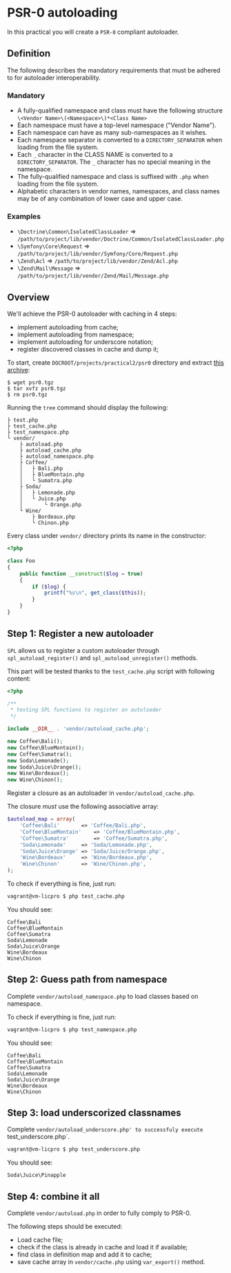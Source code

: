 PSR-0 autoloading
=================

In this practical you will create a `PSR-0` compliant autoloader.

Definition
----------

The following describes the mandatory requirements that must be adhered
to for autoloader interoperability.

### Mandatory

* A fully-qualified namespace and class must have the following
  structure `\<Vendor Name>\(<Namespace>\)*<Class Name>`
* Each namespace must have a top-level namespace ("Vendor Name").
* Each namespace can have as many sub-namespaces as it wishes.
* Each namespace separator is converted to a `DIRECTORY_SEPARATOR` when
  loading from the file system.
* Each `_` character in the CLASS NAME is converted to a
  `DIRECTORY_SEPARATOR`. The `_` character has no special meaning in the
  namespace.
* The fully-qualified namespace and class is suffixed with `.php` when
  loading from the file system.
* Alphabetic characters in vendor names, namespaces, and class names may
  be of any combination of lower case and upper case.

### Examples

* `\Doctrine\Common\IsolatedClassLoader` => `/path/to/project/lib/vendor/Doctrine/Common/IsolatedClassLoader.php`
* `\Symfony\Core\Request` => `/path/to/project/lib/vendor/Symfony/Core/Request.php`
* `\Zend\Acl` => `/path/to/project/lib/vendor/Zend/Acl.php`
* `\Zend\Mail\Message` => `/path/to/project/lib/vendor/Zend/Mail/Message.php`

Overview
--------

We'll achieve the PSR-0 autoloader with caching in 4 steps:

* implement autoloading from cache;
* implement autoloading from namespace;
* implement autoloading for underscore notation;
* register discovered classes in cache and dump it;

To start, create `DOCROOT/projects/practical2/psr0` directory and extract
[this archive](psr0.tgz):

    $ wget psr0.tgz
    $ tar xvfz psr0.tgz
    $ rm psr0.tgz

Running the `tree` command should display the following:

    ├ test.php
    ├ test_cache.php
    ├ test_namespace.php
    └ vendor/
        ├ autoload.php
        ├ autoload_cache.php
        ├ autoload_namespace.php
        ├ Coffee/
        │   ├ Bali.php
        │   ├ BlueMontain.php
        │   └ Sumatra.php
        ├ Soda/
        │   ├ Lemonade.php
        │   └ Juice.php
        │       └ Orange.php
        └ Wine/
            ├ Bordeaux.php
            └ Chinon.php

Every class under `vendor/` directory prints its name in the constructor:

``` php
<?php

class Foo
{
    public function __construct($log = true)
    {
        if ($log) {
            printf("%s\n", get_class($this));
        }
    }
}
```

Step 1: Register a new autoloader
---------------------------------

`SPL` allows us to register a custom autoloader through `spl_autoload_register()`
and `spl_autoload_unregister()` methods.

This part will be tested thanks to the `test_cache.php` script with following
content:

``` php
<?php

/**
 * testing SPL functions to register an autoloader
 */

include __DIR__ . 'vendor/autoload_cache.php';

new Coffee\Bali();
new Coffee\BlueMontain();
new Coffee\Sumatra();
new Soda\Lemonade();
new Soda\Juice\Orange();
new Wine\Bordeaux();
new Wine\Chinon();
```

Register a closure as an autoloader in `vendor/autoload_cache.php`.

The closure _must_ use the following associative array:

``` php
$autoload_map = array(
    'Coffee\Bali'		=> 'Coffee/Bali.php',
    'Coffee\BlueMontain'	=> 'Coffee/BlueMontain.php',
    'Coffee\Sumatra'		=> 'Coffee/Sumatra.php',
    'Soda\Lemonade'		=> 'Soda/Lemonade.php',
    'Soda\Juice\Orange' => 'Soda/Juice/Orange.php',
    'Wine\Bordeaux'		=> 'Wine/Bordeaux.php',
    'Wine\Chinon'		=> 'Wine/Chinon.php',
);
```

To check if everything is fine, just run:

``` bash
vagrant@vm-licpro $ php test_cache.php
```

You should see:

    Coffee\Bali
    Coffee\BlueMontain
    Coffee\Sumatra
    Soda\Lemonade
    Soda\Juice\Orange
    Wine\Bordeaux
    Wine\Chinon


Step 2: Guess path from namespace
---------------------------------

Complete `vendor/autoload_namespace.php` to load classes based on namespace.

To check if everything is fine, just run:

``` bash
vagrant@vm-licpro $ php test_namespace.php
```

You should see:

    Coffee\Bali
    Coffee\BlueMontain
    Coffee\Sumatra
    Soda\Lemonade
    Soda\Juice\Orange
    Wine\Bordeaux
    Wine\Chinon

Step 3: load underscorized classnames
-------------------------------------

Complete `vendor/autoload_underscore.php' to successfuly execute `test_underscore.php`.

``` bash
vagrant@vm-licpro $ php test_underscore.php
```

You should see:

    Soda\Juice\Pinapple

Step 4: combine it all
----------------------

Complete `vendor/autoload.php` in order to fully comply to PSR-0.

The following steps should be executed:

* Load cache file;
* check if the class is already in cache and load it if available;
* find class in definition map and add it to cache;
* save cache array in `vendor/cache.php` using `var_export()` method.
